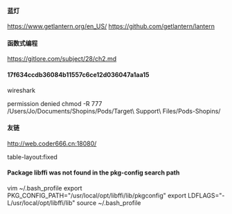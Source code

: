 #### 蓝灯
https://www.getlantern.org/en_US/
https://github.com/getlantern/lantern

#### 函数式编程
https://gitlore.com/subject/28/ch2.md

#### 17f634ccdb36084b11557c6ce12d036047a1aa15

wireshark

permission denied
chmod -R 777 /Users/Jo/Documents/Shopins/Pods/Target\ Support\ Files/Pods-Shopins/

#### 友链
http://web.coder666.cn:18080/

table-layout:fixed

#### Package libffi was not found in the pkg-config search path
vim ~/.bash_profile
export PKG_CONFIG_PATH="/usr/local/opt/libffi/lib/pkgconfig"
export LDFLAGS="-L/usr/local/opt/libffi/lib" 
source ~/.bash_profile